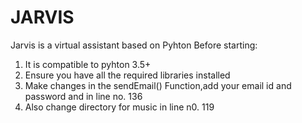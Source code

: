 # JARVIS
Jarvis is a virtual assistant based on Pyhton
Before starting:
1. It is compatible to pyhton 3.5+
2. Ensure you have all the required libraries installed
3. Make changes in the sendEmail() Function,add your email id and password and in line no. 136
4. Also change directory for music in line n0. 119
